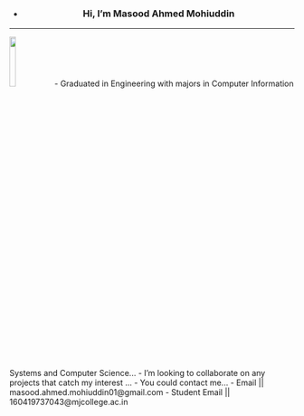 -  <h3 align="center"> Hi, I’m Masood Ahmed Mohiuddin </h3>
<hr>
<img src="https://upload.wikimedia.org/wikipedia/commons/e/e0/LinkedIn-Logo.png", a="https://www.linkedin.com/in/masood-ahmed-mohiuddin/" width="15%" >
-  Graduated in Engineering with majors in Computer Information Systems and Computer Science...
-  I’m looking to collaborate on any projects that catch my interest ...
-  You could contact me...
- Email         || masood.ahmed.mohiuddin01@gmail.com  
- Student Email || 160419737043@mjcollege.ac.in


<!---
keenshi/keenshi is a ✨ special ✨ repository because its `README.md` (this file) appears on your GitHub profile.
You can click the Preview link to take a look at your changes.
--->

